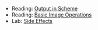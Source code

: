 * Reading: [Output in Scheme](../readings/output-reading.html)
* Reading: [Basic Image Operations](../readings/image-basics-reading.html)
* Lab: [Side Effects](../labs/side-effects-lab.html)
